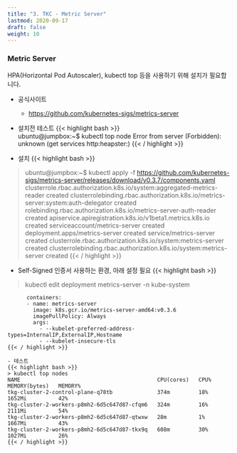 ```yaml
---
title: "3. TKC - Metric Server"
lastmod: 2020-09-17
draft: false
weight: 10
---
```


### Metric Server
HPA(Horizontal Pod Autoscaler), kubectl top 등을 사용하기 위해 설치가 필요합니다.

- 공식사이트
  * https://github.com/kubernetes-sigs/metrics-server

- 설치전 테스트
{{< highlight bash >}}  
ubuntu@jumpbox:~$ kubectl top node
Error from server (Forbidden): unknown (get services http:heapster:)
{{< / highlight >}}

- 설치
{{< highlight bash >}}  
> ubuntu@jumpbox:~$ kubectl apply -f https://github.com/kubernetes-sigs/metrics-server/releases/download/v0.3.7/components.yaml
clusterrole.rbac.authorization.k8s.io/system:aggregated-metrics-reader created
clusterrolebinding.rbac.authorization.k8s.io/metrics-server:system:auth-delegator created
rolebinding.rbac.authorization.k8s.io/metrics-server-auth-reader created
apiservice.apiregistration.k8s.io/v1beta1.metrics.k8s.io created
serviceaccount/metrics-server created
deployment.apps/metrics-server created
service/metrics-server created
clusterrole.rbac.authorization.k8s.io/system:metrics-server created
clusterrolebinding.rbac.authorization.k8s.io/system:metrics-server created
{{< / highlight >}}

- Self-Signed 인증서 사용하는 환경, 아래 설정 필요
{{< highlight bash >}}  
> kubectl edit deployment metrics-server -n kube-system
````
      containers:
      - name: metrics-server
        image: k8s.gcr.io/metrics-server-amd64:v0.3.6
        imagePullPolicy: Always
        args:
          - --kubelet-preferred-address-types=InternalIP,ExternalIP,Hostname
          - --kubelet-insecure-tls
{{< / highlight >}}

- 테스트
{{< highlight bash >}}  
> kubectl top nodes
NAME                                           CPU(cores)   CPU%   MEMORY(bytes)   MEMORY%   
tkg-cluster-2-control-plane-q78tb              374m         18%    1652Mi          42%       
tkg-cluster-2-workers-p8mh2-6d5c647d87-cfqm6   324m         16%    2111Mi          54%       
tkg-cluster-2-workers-p8mh2-6d5c647d87-qtwxw   28m          1%     1667Mi          43%       
tkg-cluster-2-workers-p8mh2-6d5c647d87-tkx9q   608m         30%    1027Mi          26%
{{< / highlight >}}